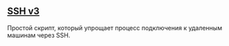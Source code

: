 ## [SSH v3](ssh.v3/README-ssh.v3.md)

Простой скрипт, который упрощает процесс подключения к удаленным машинам через SSH.
